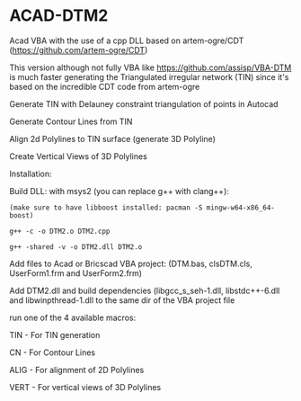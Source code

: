 # ACAD-DTM2
Acad VBA with the use of a cpp DLL based on artem-ogre/CDT (https://github.com/artem-ogre/CDT)

This version although not fully VBA like https://github.com/assisp/VBA-DTM is much faster generating 
the Triangulated irregular network (TIN) since it's based on the incredible CDT code from artem-ogre

Generate TIN with Delauney constraint triangulation of points in Autocad

Generate Contour Lines from TIN

Align 2d Polylines to TIN surface (generate 3D Polyline)

Create Vertical Views of 3D Polylines

Installation:

Build DLL:
  with msys2 (you can replace g++ with clang++):
  
    (make sure to have libboost installed: pacman -S mingw-w64-x86_64-boost)
    
    g++ -c -o DTM2.o DTM2.cpp
    
    g++ -shared -v -o DTM2.dll DTM2.o

Add files to Acad or Bricscad VBA project: (DTM.bas, clsDTM.cls, UserForm1.frm and UserForm2.frm)

Add DTM2.dll and build dependencies (libgcc_s_seh-1.dll, libstdc++-6.dll and libwinpthread-1.dll 
to the same dir of the VBA project file

run one of the 4 available macros:

TIN - For TIN generation

CN - For Contour Lines

ALIG - For alignment of 2D Polylines

VERT - For vertical views of 3D Polylines
